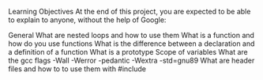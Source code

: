 Learning Objectives At the end of this project, you are expected to be able to explain to anyone, without the help of Google:

General What are nested loops and how to use them What is a function and how do you use functions What is the difference between a declaration and a definition of a function What is a prototype Scope of variables What are the gcc flags -Wall -Werror -pedantic -Wextra -std=gnu89 What are header files and how to to use them with #include
